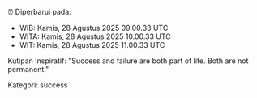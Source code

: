 ⏰ Diperbarui pada:
- WIB: Kamis, 28 Agustus 2025 09.00.33 UTC
- WITA: Kamis, 28 Agustus 2025 10.00.33 UTC
- WIT: Kamis, 28 Agustus 2025 11.00.33 UTC

Kutipan Inspiratif:
"Success and failure are both part of life. Both are not permanent."


Kategori: success


